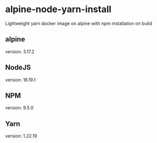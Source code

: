 # alpine-node-yarn-install
Lightweight yarn docker image on alpine with npm installation on build

## alpine
version: 3.17.2

## NodeJS
version: 16.19.1

## NPM
version: 9.5.0

## Yarn
version: 1.22.19
